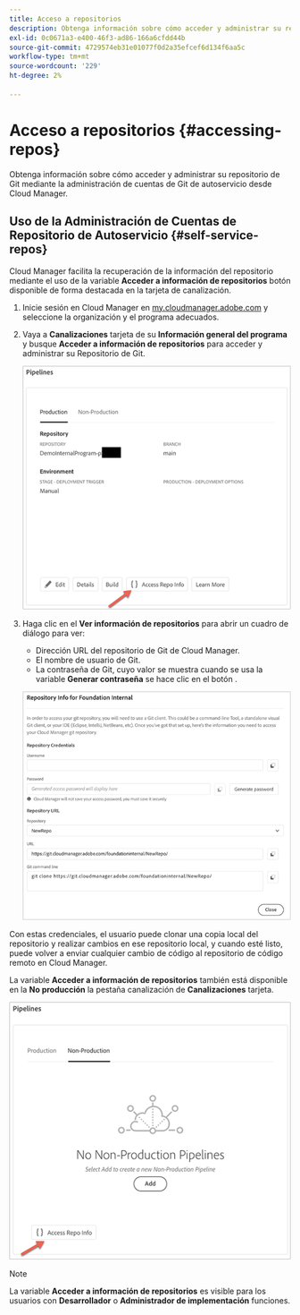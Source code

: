 ```yaml
---
title: Acceso a repositorios
description: Obtenga información sobre cómo acceder y administrar su repositorio de Git mediante la administración de cuentas de Git de autoservicio desde Cloud Manager.
exl-id: 0c0671a3-e400-46f3-ad86-166a6cfdd44b
source-git-commit: 4729574eb31e01077f0d2a35efcef6d134f6aa5c
workflow-type: tm+mt
source-wordcount: '229'
ht-degree: 2%

---
```


# Acceso a repositorios {#accessing-repos}

Obtenga información sobre cómo acceder y administrar su repositorio de Git mediante la administración de cuentas de Git de autoservicio desde Cloud Manager.

## Uso de la Administración de Cuentas de Repositorio de Autoservicio {#self-service-repos}

Cloud Manager facilita la recuperación de la información del repositorio mediante el uso de la variable **Acceder a información de repositorios** botón disponible de forma destacada en la tarjeta de canalización.

1. Inicie sesión en Cloud Manager en [my.cloudmanager.adobe.com](https://my.cloudmanager.adobe.com/) y seleccione la organización y el programa adecuados.

1. Vaya a **Canalizaciones** tarjeta de su **Información general del programa** y busque **Acceder a información de repositorios** para acceder y administrar su Repositorio de Git.

   ![Botón Acceder a Información de Repositorio en la tarjeta Entornos](/help/implementing/cloud-manager/assets/repos/access-repo1.png)

1. Haga clic en el **Ver información de repositorios** para abrir un cuadro de diálogo para ver:

   * Dirección URL del repositorio de Git de Cloud Manager.
   * El nombre de usuario de Git.
   * La contraseña de Git, cuyo valor se muestra cuando se usa la variable **Generar contraseña** se hace clic en el botón .

   ![](/help/implementing/cloud-manager/assets/repos/access-repo-create.png)

Con estas credenciales, el usuario puede clonar una copia local del repositorio y realizar cambios en ese repositorio local, y cuando esté listo, puede volver a enviar cualquier cambio de código al repositorio de código remoto en Cloud Manager.

La variable **Acceder a información de repositorios** también está disponible en la **No producción** la pestaña canalización de **Canalizaciones** tarjeta.

![Botón Acceder a Información de Repositorio en la ficha que no es de producción](/help/implementing/cloud-manager/assets/repos/access-repo-nonprod.png)

>[!NOTE]
>
>La variable **Acceder a información de repositorios** es visible para los usuarios con **Desarrollador** o **Administrador de implementación** funciones.
